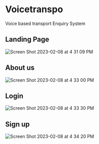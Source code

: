 # Voicetranspo
Voice based transport Enquiry System

## Landing Page

![Screen Shot 2023-02-08 at 4 31 09 PM](https://user-images.githubusercontent.com/89774309/217595828-b24e370c-a9c8-4c90-9f54-7d54bdf9f3e8.png)


## About us

![Screen Shot 2023-02-08 at 4 33 00 PM](https://user-images.githubusercontent.com/89774309/217597268-c1e5aa11-953a-4c57-be86-4a96361afd4a.png)

## Login

![Screen Shot 2023-02-08 at 4 33 30 PM](https://user-images.githubusercontent.com/89774309/217596772-f99e7a2f-f40f-431f-8823-2fe53a319ce5.png)

## Sign up 

![Screen Shot 2023-02-08 at 4 34 20 PM](https://user-images.githubusercontent.com/89774309/217597767-9dd1d908-a194-4472-9187-f48931bb3317.png)


